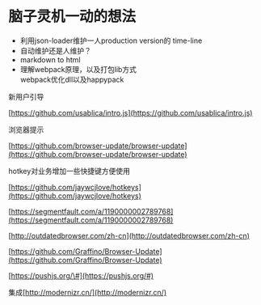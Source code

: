 # 脑子灵机一动的想法

* 利用json-loader维护一人production version的 time-line
* 自动维护还是人维护？
* markdown to html
* 理解webpack原理，以及打包lib方式  
  webpack优化dll以及happypack

新用户引导

[https://github.com/usablica/intro.js](https://github.com/usablica/intro.js)

浏览器提示

[https://github.com/browser-update/browser-update](https://github.com/browser-update/browser-update)

hotkey对业务增加一些快捷键方便使用

[https://github.com/jaywcjlove/hotkeys](https://github.com/jaywcjlove/hotkeys)

[https://segmentfault.com/a/1190000002789768](https://segmentfault.com/a/1190000002789768)

[http://outdatedbrowser.com/zh-cn](http://outdatedbrowser.com/zh-cn)

[https://github.com/Graffino/Browser-Update](https://github.com/Graffino/Browser-Update)

[https://pushjs.org/\#](https://pushjs.org/#)

集成[http://modernizr.cn/](http://modernizr.cn/)

# 



